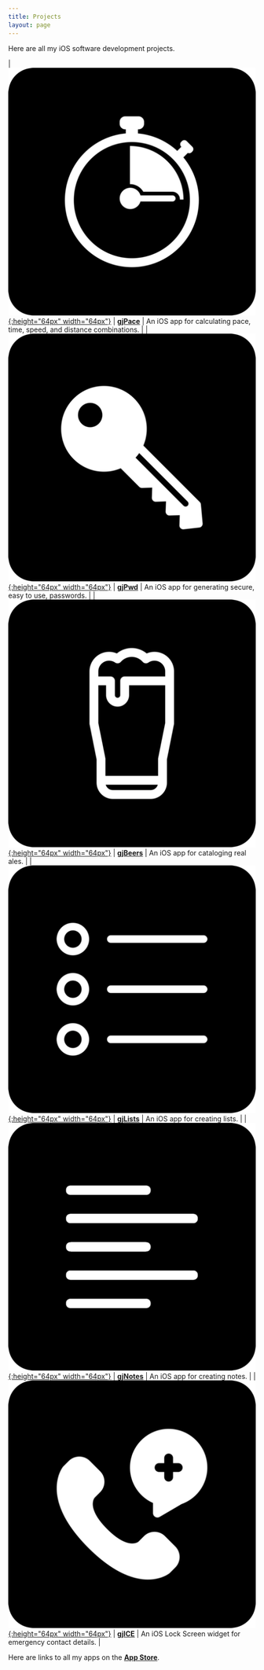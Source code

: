 ```yaml
---
title: Projects
layout: page
---
```


Here are all my iOS software development projects.

| [![gjPace](/images/gjPace/gjPace-icon.png){:height="64px" width="64px"}](/gjPace) | [**gjPace**](/gjPace) | An iOS app for calculating pace, time, speed, and distance combinations. |
| [![gjPwd](/images/gjPwd/gjPwd-icon.png){:height="64px" width="64px"}](/gjPwd) | [**gjPwd**](/gjPwd) | An iOS app for generating secure, easy to use, passwords. |
| [![gjBeers](/images/gjBeers/gjBeers-icon.png){:height="64px" width="64px"}](/gjBeers) | [**gjBeers**](/gjBeers) | An iOS app for cataloging real ales. |
| [![gjLists](/images/gjLists/gjLists-icon.png){:height="64px" width="64px"}](/gjLists) | [**gjLists**](/gjLists) | An iOS app for creating lists. |
| [![gjNotes](/images/gjNotes/gjNotes-icon.png){:height="64px" width="64px"}](/gjNotes) | [**gjNotes**](/gjNotes) | An iOS app for creating notes. |
| [![gjICE](/images/gjICE/gjICE-icon.png){:height="64px" width="64px"}](/gjICE) | [**gjICE**](/gjICE) | An iOS Lock Screen widget for emergency contact details. |

Here are links to all my apps on the [**App Store**](https://apps.apple.com/gb/developer/gavin-jerman/id1528217377).